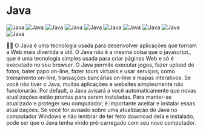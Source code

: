 # Java

![Java](https://img.shields.io/badge/Java-Programa%C3%A7%C3%A3o-red)
![Java](https://img.shields.io/badge/Programa%C3%A7%C3%A3o-Orientada%20a%20Objetos-blue)
![Java](https://img.shields.io/badge/Conceito%20de%20-Heran%C3%A7a-yellow)
![Java](https://img.shields.io/badge/Conceito%20de%20-Polimorfismo-success)
![Java](https://img.shields.io/badge/Conceito%20de%20-Encapsulamento-blueviolet)
![Java](https://img.shields.io/badge/M%C3%A9todos-Construtor-green)
![Java](https://img.shields.io/badge/Conceito%20de%20-M%C3%A9todos-ff69b4)
![Java](https://img.shields.io/badge/Conceito%20de%20-Atributos-9cf)
![Java](https://img.shields.io/badge/Conceito%20de%20-Classes-yellow)
![Java](https://img.shields.io/badge/Conceito%20de%20-Objetos-orange)



 👨‍💻 O Java é uma tecnologia usada para desenvolver aplicações que tornam a Web mais divertida e útil. O Java não é a mesma coisa que o javascript., que é uma tecnologia simples usada para criar páginas Web e só é executado no seu browser.
O Java permite executar jogos, fazer upload de fotos, bater papo on-line, fazer tours virtuais e usar serviços, como treinamento on-line, transações bancárias on-line e mapas interativos. Se você não tiver o Java, muitas aplicações e websites simplesmente não funcionarão.
Por default, o Java avisará a você automaticamente que novas atualizações estão prontas para serem instaladas. Para manter-se atualizado e proteger seu computador, é importante aceitar e instalar essas atualizações. Se você for avisado sobre uma atualização do Java no computador Windows e não lembrar de ter feito download dela e instalado, pode ser que o Java tenha vindo pré-carregado com seu novo computador.